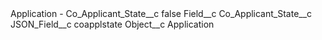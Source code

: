 <?xml version="1.0" encoding="UTF-8"?>
<CustomMetadata xmlns="http://soap.sforce.com/2006/04/metadata" xmlns:xsi="http://www.w3.org/2001/XMLSchema-instance" xmlns:xsd="http://www.w3.org/2001/XMLSchema">
    <label>Application - Co_Applicant_State__c</label>
    <protected>false</protected>
    <values>
        <field>Field__c</field>
        <value xsi:type="xsd:string">Co_Applicant_State__c</value>
    </values>
    <values>
        <field>JSON_Field__c</field>
        <value xsi:type="xsd:string">coapplstate</value>
    </values>
    <values>
        <field>Object__c</field>
        <value xsi:type="xsd:string">Application</value>
    </values>
</CustomMetadata>
